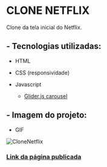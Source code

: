 # CLONE NETFLIX

Clone da tela inicial do Netflix.

## - Tecnologias utilizadas:

- HTML

- CSS (responsividade)

- Javascript
  - [Glider.js carousel](https://glidejs.com/)

## - Imagem do projeto:

- GIF

![CloneNetflix](assets/images/2022-05-02%2017-09-01.gif)

### [Link da página publicada](https://arnongp.github.io/cloneNetflix/)
